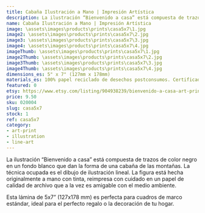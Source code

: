 ```yaml
---
title: Cabaña Ilustración a Mano | Impresión Artística
description: La ilustración “Bienvenido a casa” está compuesta de trazos de color negro en un fondo blanco que dan la forma de una cabaña de las montañas. Hecha originalmente a mano con tinta, reimpresa con cuidado en un papel de calidad de archivo que a la vez es amigable con el medio ambiente.
name: Cabaña Ilustración a Mano | Impresión Artística
image: \assets\images\products\prints\casa5x7\1.jpg
image2: \assets\images\products\prints\casa5x7\2.jpg
image3: \assets\images\products\prints\casa5x7\3.jpg
image4: \assets\images\products\prints\casa5x7\4.jpg
imageThumb: \assets\images\products\prints\casa5x7\1.jpg
image2Thumb: \assets\images\products\prints\casa5x7\2.jpg
image3Thumb: \assets\images\products\prints\casa5x7\3.jpg
image4Thumb: \assets\images\products\prints\casa5x7\4.jpg
dimensions_es: 5" x 7" (127mm x 178mm)
materials_es: 100% papel reciclado de desechos postconsumos. Certificado FSC.
featured: 0
etsy: https://www.etsy.com/listing/904938239/bienvenido-a-casa-art-print-hand
price: 9.50
sku: 020004
slug: casa5x7
stock: 1
ref: casa5x7
category:
- art-print
- illustration
- line-art
---
```

La ilustración “Bienvenido a casa” está compuesta de trazos de color negro en un fondo blanco que dan la forma de una cabaña de las montañas. La técnica ocupada es el dibujo de ilustración lineal. La figura está hecha originalmente a mano con tinta, reimpresa con cuidado en un papel de calidad de archivo que a la vez es amigable con el medio ambiente.

Esta lámina de 5x7” (127x178 mm) es perfecta para cuadros de marco estándar, ideal para el perfecto regalo o la decoración de tu hogar.
